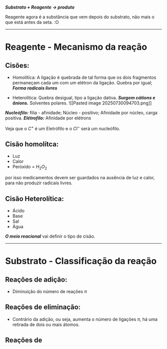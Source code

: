 ***Substrato + Reagente -> produto***

Reagente agora é a substância que vem depois do substrato, não mais o que está antes da seta. :O

---
# Reagente - Mecanismo da reação

## Cisões:

- Homolítica: A ligação é quebrada de tal forma que os dois fragmentos permaneçam cada um com um elétron da ligação. Quebra por igual; ***Forma radicais livres***

- Heterolítica: Quebra desigual, tipo a ligação dativa. ***Surgem cátions e ânions.*** Solventes polares. 
 ![[Pasted image 20250730094703.png]]

***Nucleófilo:*** filia - afinidade; Núcleo - positivo; Afinidade por núcleo, carga positiva. 
***Elétrofilo:*** Afinidade por elétrons

Veja que o $C^+$ é um Eletrófilo e o $Cl^-$ será um nucleófilo.


## Cisão homolítca:
- Luz
- Calor 
- Peróxido = $H_{2}O_{2}$

por isso medicamentos devem ser guardados na ausência de luz e calor, para não produzir radicais livres. 

## Cisão Heterolítica: 
- Ácido
- Base
- Sal
- Água

***O meio reacional*** vai definir o tipo de cisão.

---
# Substrato - Classificação da reação

## Reações de adição:

- Diminuição do número de reações $\pi$

## Reações de eliminação:

- Contrário da adição, ou seja, aumenta o número de ligações $\pi$, há uma retirada de dois ou mais átomos.

## Reações de 